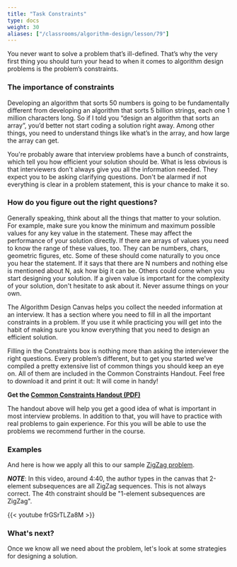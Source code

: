 ```yaml
---
title: "Task Constraints"
type: docs
weight: 30
aliases: ["/classrooms/algorithm-design/lesson/79"]
---
```

You never want to solve a problem that’s ill-defined. That’s why the very first thing you should turn your head to when it comes to algorithm design problems is the problem’s constraints.

### The importance of constraints

Developing an algorithm that sorts 50 numbers is going to be fundamentally different from developing an algorithm that sorts 5 billion strings, each one 1 million characters long. So if I told you “design an algorithm that sorts an array”, you’d better not start coding a solution right away. Among other things, you need to understand things like what’s in the array, and how large the array can get.

You're probably aware that interview problems have a bunch of constraints, which tell you how efficient your solution should be. What is less obvious is that interviewers don't always give you all the information needed. They expect you to be asking clarifying questions. Don't be alarmed if not everything is clear in a problem statement, this is your chance to make it so.

### How do you figure out the right questions?

Generally speaking, think about all the things that matter to your solution. For example, make sure you know the minimum and maximum possible values for any key value in the statement. These may affect the performance of your solution directly. If there are arrays of values you need to know the range of these values, too. They can be numbers, chars, geometric figures, etc. Some of these should come naturally to you once you hear the statement. If it says that there are N numbers and nothing else is mentioned about N, ask how big it can be. Others could come when you start designing your solution. If a given value is important for the complexity of your solution, don't hesitate to ask about it. Never assume things on your own.

The Algorithm Design Canvas helps you collect the needed information at an interview. It has a section where you need to fill in all the important constraints in a problem. If you use it while practicing you will get into the habit of making sure you know everything that you need to design an efficient solution.

Filling in the Constraints box is nothing more than asking the interviewer the right questions. Every problem’s different, but to get you started we’ve compiled a pretty extensive list of common things you should keep an eye on. All of them are included in the Common Constraints Handout. Feel free to download it and print it out: It will come in handy!

**Get the [Common Constraints Handout (PDF)](/files/the-common-constraints-handout.pdf)**

The handout above will help you get a good idea of what is important in most interview problems. In addition to that, you will have to practice with real problems to gain experience. For this you will be able to use the problems we recommend further in the course.

### Examples

And here is how we apply all this to our sample [ZigZag problem](https://community.topcoder.com/stat?c=problem_statement&pm=1259&rd=4493&rm=&cr=107835).

***NOTE***: In this video, around 4:40, the author types in the canvas that 2-element subsequences are all ZigZag sequences. This is not always correct. The 4th constraint should be "1-element subsequences are ZigZag".

<!-- <div style="text-align: center; margin: 20px">
<iframe allowfullscreen="" frameborder="0" height="400px" id="zigzag" mozallowfullscreen="" src="//player.vimeo.com/video/86507332?api=1&amp;player_id=zigzag" webkitallowfullscreen="" width="600px"></iframe>
</div> -->

<div class="row">
<div class="col-md-8 col-md-offset-2">
<div class="embed-responsive embed-responsive-16by9 text-center">
{{< youtube frGSrTLZa8M >}}
</div>
</div>
</div>

### What's next?

Once we know all we need about the problem, let's look at some strategies for designing a solution.
